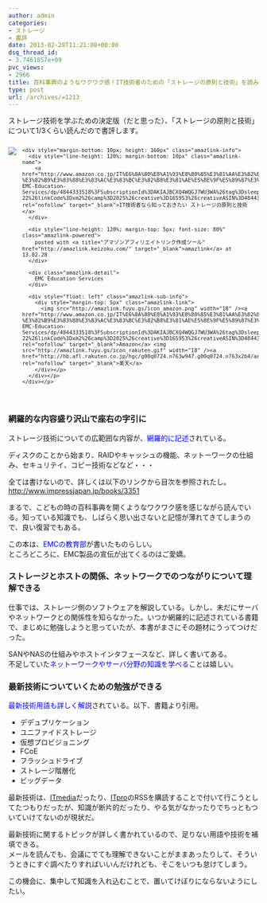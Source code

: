 ```yaml
---
author: admin
categories:
- ストレージ
- 書評
date: 2013-02-28T11:21:08+00:00
dsq_thread_id:
- 3.7461857e+09
pvc_views:
- 2966
title: 百科事典のようなワクワク感！IT技術者のための「ストレージの原則と技術」を読みました
type: post
url: /archives/=1213
---
```


ストレージ技術を学ぶための決定版（だと思った）、「ストレージの原則と技術」について1/3くらい読んだので書評します。

<div style="text-align: left; padding-bottom: 20px; zoom: 1; font-size: small; overflow: hidden" class="amazlink-box">
  <div style="clear: both" class="amazlink-list">
    <div style="margin: 0px 12px 1px 0px; float: left" class="amazlink-image">
      <a href="http://www.amazon.co.jp/IT%E6%8A%80%E8%A1%93%E8%80%85%E3%81%AA%E3%82%89%E7%9F%A5%E3%81%A3%E3%81%A6%E3%81%8A%E3%81%8D%E3%81%9F%E3%81%84-%E3%82%B9%E3%83%88%E3%83%AC%E3%83%BC%E3%82%B8%E3%81%AE%E5%8E%9F%E5%89%87%E3%81%A8%E6%8A%80%E8%A1%93-EMC-Education-Services/dp/4844333518%3FSubscriptionId%3DAKIAJBCXQ4WQGJ7WU3WA%26tag%3Dsleephacker-22%26linkCode%3Dxm2%26camp%3D2025%26creative%3D165953%26creativeASIN%3D4844333518" rel="nofollow" target="_blank"><img style="border-bottom: medium none; border-left: medium none; border-top: medium none; border-right: medium none" src="http://ecx.images-amazon.com/images/I/51jDktoatuL._SL160_.jpg" /></a>
    </div>
    
    <div style="margin-bottom: 10px; height: 160px" class="amazlink-info">
      <div style="line-height: 120%; margin-bottom: 10px" class="amazlink-name">
        <a href="http://www.amazon.co.jp/IT%E6%8A%80%E8%A1%93%E8%80%85%E3%81%AA%E3%82%89%E7%9F%A5%E3%81%A3%E3%81%A6%E3%81%8A%E3%81%8D%E3%81%9F%E3%81%84-%E3%82%B9%E3%83%88%E3%83%AC%E3%83%BC%E3%82%B8%E3%81%AE%E5%8E%9F%E5%89%87%E3%81%A8%E6%8A%80%E8%A1%93-EMC-Education-Services/dp/4844333518%3FSubscriptionId%3DAKIAJBCXQ4WQGJ7WU3WA%26tag%3Dsleephacker-22%26linkCode%3Dxm2%26camp%3D2025%26creative%3D165953%26creativeASIN%3D4844333518" rel="nofollow" target="_blank">IT技術者なら知っておきたい ストレージの原則と技術</a>
      </div>
      
      <div style="line-height: 120%; margin-top: 5px; font-size: 80%" class="amazlink-powered">
        posted with <a title="アマゾンアフィリエイトリンク作成ツール" href="http://amazlink.keizoku.com/" target="_blank">amazlink</a> at 13.02.28
      </div>
      
      <div class="amazlink-detail">
        EMC Education Services
      </div>
      
      <div style="float: left" class="amazlink-sub-info">
        <div style="margin-top: 5px" class="amazlink-link">
          <img src="http://amazlink.fuyu.gs/icon_amazon.png" width="18" /><a href="http://www.amazon.co.jp/IT%E6%8A%80%E8%A1%93%E8%80%85%E3%81%AA%E3%82%89%E7%9F%A5%E3%81%A3%E3%81%A6%E3%81%8A%E3%81%8D%E3%81%9F%E3%81%84-%E3%82%B9%E3%83%88%E3%83%AC%E3%83%BC%E3%82%B8%E3%81%AE%E5%8E%9F%E5%89%87%E3%81%A8%E6%8A%80%E8%A1%93-EMC-Education-Services/dp/4844333518%3FSubscriptionId%3DAKIAJBCXQ4WQGJ7WU3WA%26tag%3Dsleephacker-22%26linkCode%3Dxm2%26camp%3D2025%26creative%3D165953%26creativeASIN%3D4844333518" rel="nofollow" target="_blank">Amazon</a> <img src="http://amazlink.fuyu.gs/icon_rakuten.gif" width="18" /><a href="http://hb.afl.rakuten.co.jp/hgc/g00q0724.n763w947.g00q0724.n763x2b4/archives/c=http%3A%2F%2Fbooks.rakuten.co.jp%2Frb%2F12188607%2F&m=http%3A%2F%2Fm.rakuten.co.jp%2Frms%2Fmsv%2FItem%3Fn%3D12188607%26surl%3Dbook" rel="nofollow" target="_blank">楽天</a>
        </div></p>
      </div></p>
    </div></p>
  </div></p>
</div>

### 網羅的な内容盛り沢山で座右の字引に

ストレージ技術についての広範囲な内容が、<font color="#0000ff">網羅的に記述</font>されている。

ディスクのことから始まり、RAIDやキャッシュの機能、ネットーワークの仕組み、セキュリテイ、コピー技術などなど・・・

全ては書けないので、詳しくは以下のリンクから目次を参照されたし。   
<http://www.impressjapan.jp/books/3351>

まるで、こどもの時の百科事典を開くようなワクワク感を感じながら読んでいる。知っている知識でも、しばらく思い出さないと記憶が薄れてきてしまうので、良い復習でもある。

この本は、<font color="#0000ff">EMCの教育部</font>が書いたものらしい。   
ところどころに、EMC製品の宣伝が出てくるのはご愛嬌。

### ストレージとホストの関係、ネットワークでのつながりについて理解できる

仕事では、ストレージ側のソフトウェアを解説している。しかし、未だにサーバやネットワークとの関係性を知らなかった。いつか網羅的に記述されている書籍で、まじめに勉強しようと思っていたが、本書がまさにその題材にうってつけだった。

SANやNASの仕組みやホストインタフェースなど、詳しく書いてある。   
不足していた<font color="#0000ff">ネットーワークやサーバ分野の知識を学べる</font>ことは嬉しい。

### 最新技術についていくための勉強ができる

<font color="#0000ff">最新技術用語も詳しく解説</font>されている。以下、書籍より引用。

  * デデュプリケーション
  * ユニファイドストレージ
  * 仮想プロビジョニング
  * FCoE
  * フラッシュドライブ
  * ストレージ階層化
  * ビッグデータ

最新技術は、[ITmedia][1]だったり、[ITpro][2]のRSSを購読することで付いて行こうとしてたつもりだったが、知識が断片的だったり、やる気がなかったりでちっともついていけてないのが現状だ。

最新技術に関するトピックが詳しく書かれているので、足りない用語や技術を補填できる。   
メールを読んでも、会議にでても理解できないことがままあったりして、そういうときにすぐ調べたりすればいいんだけれども、そこをいつも怠けてしまう。

この機会に、集中して知識を入れ込むことで、置いてけぼりにならないようにしたい。

 [1]: http://www.itmedia.co.jp/
 [2]: http://itpro.nikkeibp.co.jp/